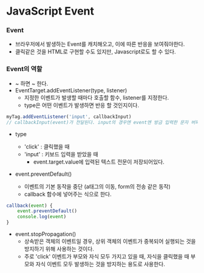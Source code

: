 # JavaScript Event

### Event

- 브라우저에서 발생하는 Event를 캐치해오고, 이에 따른 반응을 보여줘야한다.
- 클릭같은 것을 HTML로 구현할 수도 있지만, Javascript로도 할 수 있다.



### Event의 역할

- ~ 하면 ~ 한다.
- EventTarget.addEventListener(type, listener)
  - 지정한 이벤트가 발생할 때마다 호출할 함수, listener를 지정한다.
  - type은 어떤 이벤트가 발생하면 반응 할 것인지이다.

```javascript
myTag.addEventListener('input', callbackInput)
// callbackInput(event)가 전달된다. input의 경우엔 event엔 방금 입력한 문자 버퍼가 전달된다.
```

- type
  - 'click' : 클릭했을 때
  - 'input' : 키보드 입력을 받았을 때
    - event.target.value에 입력된 텍스트 전문이 저장되어있다.



- event.preventDefault()
  - 이벤트의 기본 동작을 중단 (a태그의 이동, form의 전송 같은 동작)
  - callback 함수에 넣어주는 식으로 한다.

```javascript
callback(event) {
    event.preventDefault()
    console.log(event)
}
```



- event.stopPropagation()
  - 상속받은 객체의 이벤트일 경우, 상위 객체의 이벤트가 중복되어 실행되는 것을 방지하기 위해 사용하는 것이다.
  - 주로 'click' 이벤트가 부모와 자식 모두 가지고 있을 때, 자식을 클릭했을 때 부모와 자식 이벤트 모두 발생하는 것을 방지하는 용도로 사용한다.

